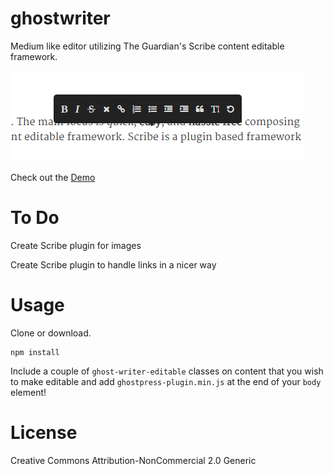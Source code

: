 ghost**writer**
===========

Medium like editor utilizing The Guardian's Scribe content editable framework.

![Ghost Writer Preview](assets/img/example.png)

Check out the [Demo](http://loljs.github.io/ghostwriter)

To Do
=====

Create Scribe plugin for images

Create Scribe plugin to handle links in a nicer way

Usage
=====

Clone or download.

```
npm install
```

Include a couple of `ghost-writer-editable` classes on content that you wish to make editable and add `ghostpress-plugin.min.js` at the end of your `body` element!


License
=======

Creative Commons Attribution-NonCommercial 2.0 Generic
